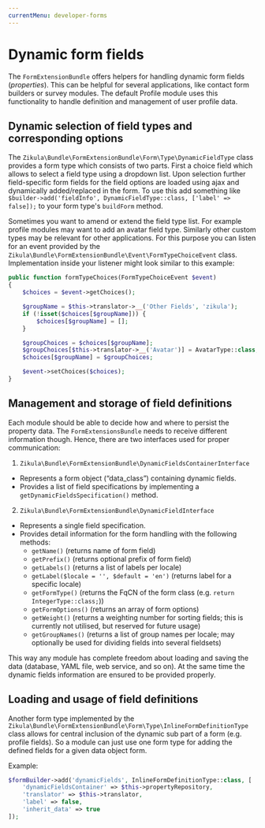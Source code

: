 ```yaml
---
currentMenu: developer-forms
---
```

# Dynamic form fields

The `FormExtensionBundle` offers helpers for handling dynamic form fields (*properties*).
This can be helpful for several applications, like contact form builders or survey modules.
The default Profile module uses this functionality to handle definition and management
of user profile data.

## Dynamic selection of field types and corresponding options

The `Zikula\Bundle\FormExtensionBundle\Form\Type\DynamicFieldType` class provides a form type which
consists of two parts. First a choice field which allows to select a field type using a dropdown list.
Upon selection further field-specific form fields for the field options are loaded using ajax and
dynamically added/replaced in the form. To use this add something like
`$builder->add('fieldInfo', DynamicFieldType::class, ['label' => false]);`
to your form type's `buildForm` method.

Sometimes you want to amend or extend the field type list. For example profile modules may want
to add an avatar field type. Similarly other custom types may be relevant for other applications.
For this purpose you can listen for an event provided by the
`Zikula\Bundle\FormExtensionBundle\Event\FormTypeChoiceEvent` class.
Implementation inside your listener might look similar to this example:

```php
public function formTypeChoices(FormTypeChoiceEvent $event)
{
    $choices = $event->getChoices();

    $groupName = $this->translator->__('Other Fields', 'zikula');
    if (!isset($choices[$groupName])) {
        $choices[$groupName] = [];
    }

    $groupChoices = $choices[$groupName];
    $groupChoices[$this->translator->__('Avatar')] = AvatarType::class;
    $choices[$groupName] = $groupChoices;

    $event->setChoices($choices);
}
```

## Management and storage of field definitions

Each module should be able to decide how and where to persist the property data.
The `FormExtensionsBundle` needs to receive different information though.
Hence, there are two interfaces used for proper communication:

1. `Zikula\Bundle\FormExtensionBundle\DynamicFieldsContainerInterface`
 - Represents a form object (“data_class”) containing dynamic fields.
 - Provides a list of field specifications by implementing a `getDynamicFieldsSpecification()` method.
2. `Zikula\Bundle\FormExtensionBundle\DynamicFieldInterface`
 - Represents a single field specification.
 - Provides detail information for the form handling with the following methods:
    - `getName()` (returns name of form field)
    - `getPrefix()` (returns optional prefix of form field)
    - `getLabels()` (returns a list of labels per locale)
    - `getLabel($locale = '', $default = 'en')` (returns label for a specific locale)
    - `getFormType()` (returns the FqCN of the form class (e.g. `return IntegerType::class;`))
    - `getFormOptions()` (returns an array of form options)
    - `getWeight()` (returns a weighting number for sorting fields; this is currently not utilised, but reserved for future usage)
    - `getGroupNames()` (returns a list of group names per locale; may optionally be used for dividing fields into several fieldsets)

This way any module has complete freedom about loading and saving the data (database, YAML file, web service, and so on). At the same time the dynamic fields information are ensured to be provided properly.

## Loading and usage of field definitions

Another form type implemented by the `Zikula\Bundle\FormExtensionBundle\Form\Type\InlineFormDefinitionType` class
allows for central inclusion of the dynamic sub part of a form (e.g. profile fields). So a module can just use one
form type for adding the defined fields for a given data object form.

Example:

```php
$formBuilder->add('dynamicFields', InlineFormDefinitionType::class, [
    'dynamicFieldsContainer' => $this->propertyRepository,
    'translator' => $this->translator,
    'label' => false,
    'inherit_data' => true
]);
```
